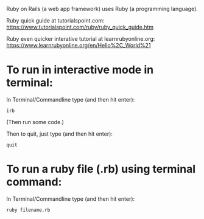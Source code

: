 Ruby on Rails (a web app framework) uses Ruby (a programming language).

Ruby quick guide at tutorialspoint.com: https://www.tutorialspoint.com/ruby/ruby_quick_guide.htm

Ruby even quicker interative tutorial at learnrubyonline.org: https://www.learnrubyonline.org/en/Hello%2C_World%21

# To run in interactive mode in terminal:

In Terminal/Commandline type (and then hit enter):

    irb

(Then run some code.)

Then to quit, just type (and then hit enter):

    quit

# To run a ruby file (.rb) using terminal command:

In Terminal/Commandline type (and then hit enter):

    ruby filename.rb

